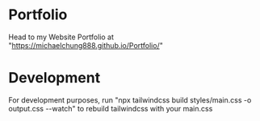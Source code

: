 # Portfolio
Head to my Website Portfolio at "https://michaelchung888.github.io/Portfolio/"

# Development
For development purposes, run "npx tailwindcss build styles/main.css -o output.css --watch" to rebuild tailwindcss with your main.css